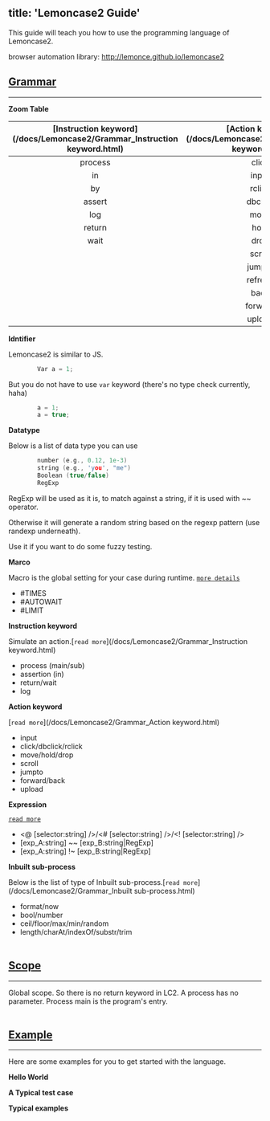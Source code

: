 title: 'Lemoncase2 Guide'
---
This guide will teach you how to use the programming language of Lemoncase2.

browser automation library: http://lemonce.github.io/lemoncase2
<br>

## [Grammar]()
---

**Zoom Table**

|[Instruction keyword](/docs/Lemoncase2/Grammar_Instruction keyword.html)|[Action keyword](/docs/Lemoncase2/Grammar_Action keyword.html)|[Expression](/docs/Lemoncase2/Grammar_Expression.html) |[Macro](/docs/Lemoncase2/Grammar_Marco.html)|[Magic keyword](/docs/Lemoncase2/Grammar_Magic keyword.html)
|:--------------:|:---------:|:-----------:|:-------:|:-------:|
|process         |click      |<@"cssPath"> |#TIMES   |
|in              |input      |<#"cssPath"> |#AUTOWAIT|
|by              |rclick     |<!"cssPath"> |#LIMIT   |
|assert          |dbclick    |A~~B         |         |
|log             |move       |A==B         |         |
|return          |hold       |A!=B         |         |
|wait            |drop       |RegExp       |         |
|                |scroll     |       |         |
|                |jumpto     |       |         |
|                |refresh    |       |         |
|                | back      |       |         |
|                |forward    |       |         |
|                |upload     |       |        ||
**Idntifier** 

Lemoncase2 is similar to JS.
```C
        Var a = 1;
```
But you do not have to use `var` keyword (there's no type check currently, haha)
```C
        a = 1;
        a = true;
```

**Datatype**

Below is a list of data type you can use

```C
        number (e.g., 0.12, 1e-3)
        string (e.g., 'you', "me")
        Boolean (true/false)
        RegExp
```

RegExp will be used as it is, to match against a string, if it is used with ~~ operator.

Otherwise it will generate a random string based on the regexp pattern (use randexp underneath).

Use it if you want to do some fuzzy testing.

**Marco** 

Macro is the global setting for your case during runtime. [`more details`](/docs/Lemoncase2/Grammar_Marco.html)
- #TIMES
- #AUTOWAIT
- #LIMIT

**Instruction keyword** 

Simulate an action.[`read more`](/docs/Lemoncase2/Grammar_Instruction keyword.html)
- process (main/sub)
- assertion (in)
- return/wait
- log

**Action keyword** 

[`read more`](/docs/Lemoncase2/Grammar_Action keyword.html)
- input
- click/dbclick/rclick
- move/hold/drop
- scroll
- jumpto
- forward/back
- upload

**Expression** 

[`read more`](/docs/Lemoncase2/Grammar_Expression.html)
- <@ [selector:string] />/<# [selector:string] />/<! [selector:string] />
- [exp_A:string] ~~ [exp_B:string|RegExp]
- [exp_A:string] !~ [exp_B:string|RegExp]

**Inbuilt sub-process** 

Below is the list of type of Inbuilt sub-process.[`read more`](/docs/Lemoncase2/Grammar_Inbuilt sub-process.html)
- format/now
- bool/number
- ceil/floor/max/min/random
- length/charAt/indexOf/substr/trim
<br><br/>

## [Scope](/docs/Lemoncase2/Scope.html)
---
Global scope. 
So there is no return keyword in LC2. A process has no parameter.
Process main is the program's entry.
<br><br/>

## [Example](/docs/Lemoncase2/Example.html)
---
Here are some examples for you to get started with the language.

**Hello World** 

**A Typical test case** 

**Typical examples** 
